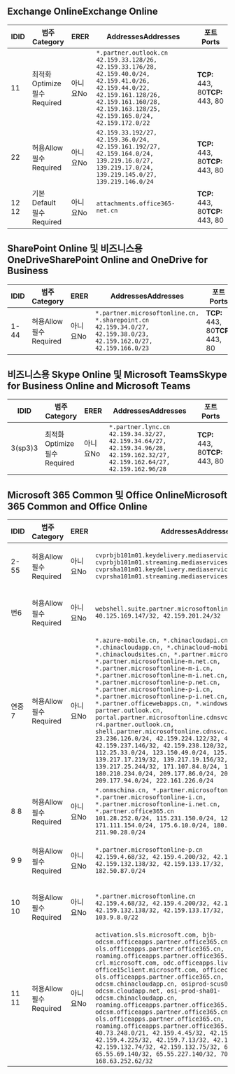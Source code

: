<!--THIS FILE IS AUTOMATICALLY GENERATED. MANUAL CHANGES WILL BE OVERWRITTEN.-->
<!--Please contact the Office 365 Endpoints team with any questions.-->
<!--China endpoints version 2018112800-->
<!--File generated 2019-03-12 12:08:27.1919-->

## <a name="exchange-online"></a><span data-ttu-id="df143-101">Exchange Online</span><span class="sxs-lookup"><span data-stu-id="df143-101">Exchange Online</span></span>

<span data-ttu-id="df143-102">ID</span><span class="sxs-lookup"><span data-stu-id="df143-102">ID</span></span> | <span data-ttu-id="df143-103">범주</span><span class="sxs-lookup"><span data-stu-id="df143-103">Category</span></span> | <span data-ttu-id="df143-104">ER</span><span class="sxs-lookup"><span data-stu-id="df143-104">ER</span></span> | <span data-ttu-id="df143-105">Addresses</span><span class="sxs-lookup"><span data-stu-id="df143-105">Addresses</span></span> | <span data-ttu-id="df143-106">포트</span><span class="sxs-lookup"><span data-stu-id="df143-106">Ports</span></span>
-- | -------------------- | -- | --------------------------------------------------------------------------------------------------------------------------------------------------------------------------------------------------------- | ----------------
<span data-ttu-id="df143-107">1</span><span class="sxs-lookup"><span data-stu-id="df143-107">1</span></span> | <span data-ttu-id="df143-108">최적화</span><span class="sxs-lookup"><span data-stu-id="df143-108">Optimize</span></span><BR><span data-ttu-id="df143-109">필수</span><span class="sxs-lookup"><span data-stu-id="df143-109">Required</span></span> | <span data-ttu-id="df143-110">아니요</span><span class="sxs-lookup"><span data-stu-id="df143-110">No</span></span> | `*.partner.outlook.cn`<BR>`42.159.33.128/26, 42.159.33.176/28, 42.159.40.0/24, 42.159.41.0/26, 42.159.44.0/22, 42.159.161.128/26, 42.159.161.160/28, 42.159.163.128/25, 42.159.165.0/24, 42.159.172.0/22` | <span data-ttu-id="df143-111">**TCP:** 443, 80</span><span class="sxs-lookup"><span data-stu-id="df143-111">**TCP:** 443, 80</span></span>
<span data-ttu-id="df143-112">2</span><span class="sxs-lookup"><span data-stu-id="df143-112">2</span></span> | <span data-ttu-id="df143-113">허용</span><span class="sxs-lookup"><span data-stu-id="df143-113">Allow</span></span><BR><span data-ttu-id="df143-114">필수</span><span class="sxs-lookup"><span data-stu-id="df143-114">Required</span></span> | <span data-ttu-id="df143-115">아니요</span><span class="sxs-lookup"><span data-stu-id="df143-115">No</span></span> | `42.159.33.192/27, 42.159.36.0/24, 42.159.161.192/27, 42.159.164.0/24, 139.219.16.0/27, 139.219.17.0/24, 139.219.145.0/27, 139.219.146.0/24` | <span data-ttu-id="df143-116">**TCP:** 443, 80</span><span class="sxs-lookup"><span data-stu-id="df143-116">**TCP:** 443, 80</span></span>
<span data-ttu-id="df143-117">12 </span><span class="sxs-lookup"><span data-stu-id="df143-117">12</span></span> | <span data-ttu-id="df143-118">기본</span><span class="sxs-lookup"><span data-stu-id="df143-118">Default</span></span><BR><span data-ttu-id="df143-119">필수</span><span class="sxs-lookup"><span data-stu-id="df143-119">Required</span></span> | <span data-ttu-id="df143-120">아니요</span><span class="sxs-lookup"><span data-stu-id="df143-120">No</span></span> | `attachments.office365-net.cn` | <span data-ttu-id="df143-121">**TCP:** 443, 80</span><span class="sxs-lookup"><span data-stu-id="df143-121">**TCP:** 443, 80</span></span>

## <a name="sharepoint-online-and-onedrive-for-business"></a><span data-ttu-id="df143-122">SharePoint Online 및 비즈니스용 OneDrive</span><span class="sxs-lookup"><span data-stu-id="df143-122">SharePoint Online and OneDrive for Business</span></span>

<span data-ttu-id="df143-123">ID</span><span class="sxs-lookup"><span data-stu-id="df143-123">ID</span></span> | <span data-ttu-id="df143-124">범주</span><span class="sxs-lookup"><span data-stu-id="df143-124">Category</span></span> | <span data-ttu-id="df143-125">ER</span><span class="sxs-lookup"><span data-stu-id="df143-125">ER</span></span> | <span data-ttu-id="df143-126">Addresses</span><span class="sxs-lookup"><span data-stu-id="df143-126">Addresses</span></span> | <span data-ttu-id="df143-127">포트</span><span class="sxs-lookup"><span data-stu-id="df143-127">Ports</span></span>
-- | ----------------- | -- | --------------------------------------------------------------------------------------------------------------------- | ----------------
<span data-ttu-id="df143-128">1-4</span><span class="sxs-lookup"><span data-stu-id="df143-128">4</span></span> | <span data-ttu-id="df143-129">허용</span><span class="sxs-lookup"><span data-stu-id="df143-129">Allow</span></span><BR><span data-ttu-id="df143-130">필수</span><span class="sxs-lookup"><span data-stu-id="df143-130">Required</span></span> | <span data-ttu-id="df143-131">아니요</span><span class="sxs-lookup"><span data-stu-id="df143-131">No</span></span> | `*.partner.microsoftonline.cn, *.sharepoint.cn`<BR>`42.159.34.0/27, 42.159.38.0/23, 42.159.162.0/27, 42.159.166.0/23` | <span data-ttu-id="df143-132">**TCP:** 443, 80</span><span class="sxs-lookup"><span data-stu-id="df143-132">**TCP:** 443, 80</span></span>

## <a name="skype-for-business-online-and-microsoft-teams"></a><span data-ttu-id="df143-133">비즈니스용 Skype Online 및 Microsoft Teams</span><span class="sxs-lookup"><span data-stu-id="df143-133">Skype for Business Online and Microsoft Teams</span></span>

<span data-ttu-id="df143-134">ID</span><span class="sxs-lookup"><span data-stu-id="df143-134">ID</span></span> | <span data-ttu-id="df143-135">범주</span><span class="sxs-lookup"><span data-stu-id="df143-135">Category</span></span> | <span data-ttu-id="df143-136">ER</span><span class="sxs-lookup"><span data-stu-id="df143-136">ER</span></span> | <span data-ttu-id="df143-137">Addresses</span><span class="sxs-lookup"><span data-stu-id="df143-137">Addresses</span></span> | <span data-ttu-id="df143-138">포트</span><span class="sxs-lookup"><span data-stu-id="df143-138">Ports</span></span>
-- | -------------------- | -- | -------------------------------------------------------------------------------------------------------------------------------- | ----------------
<span data-ttu-id="df143-139">3(sp3)</span><span class="sxs-lookup"><span data-stu-id="df143-139">3</span></span> | <span data-ttu-id="df143-140">최적화</span><span class="sxs-lookup"><span data-stu-id="df143-140">Optimize</span></span><BR><span data-ttu-id="df143-141">필수</span><span class="sxs-lookup"><span data-stu-id="df143-141">Required</span></span> | <span data-ttu-id="df143-142">아니요</span><span class="sxs-lookup"><span data-stu-id="df143-142">No</span></span> | `*.partner.lync.cn`<BR>`42.159.34.32/27, 42.159.34.64/27, 42.159.34.96/28, 42.159.162.32/27, 42.159.162.64/27, 42.159.162.96/28` | <span data-ttu-id="df143-143">**TCP:** 443, 80</span><span class="sxs-lookup"><span data-stu-id="df143-143">**TCP:** 443, 80</span></span>

## <a name="microsoft-365-common-and-office-online"></a><span data-ttu-id="df143-144">Microsoft 365 Common 및 Office Online</span><span class="sxs-lookup"><span data-stu-id="df143-144">Microsoft 365 Common and Office Online</span></span>

<span data-ttu-id="df143-145">ID</span><span class="sxs-lookup"><span data-stu-id="df143-145">ID</span></span> | <span data-ttu-id="df143-146">범주</span><span class="sxs-lookup"><span data-stu-id="df143-146">Category</span></span> | <span data-ttu-id="df143-147">ER</span><span class="sxs-lookup"><span data-stu-id="df143-147">ER</span></span> | <span data-ttu-id="df143-148">Addresses</span><span class="sxs-lookup"><span data-stu-id="df143-148">Addresses</span></span> | <span data-ttu-id="df143-149">포트</span><span class="sxs-lookup"><span data-stu-id="df143-149">Ports</span></span>
-- | ----------------- | -- | ---------------------------------------------------------------------------------------------------------------------------------------------------------------------------------------------------------------------------------------------------------------------------------------------------------------------------------------------------------------------------------------------------------------------------------------------------------------------------------------------------------------------------------------------------------------------------------------------------------------------------------------------------------------------------------------------------------------------------------------------------------------------------------------------------------------------------------------------------------------------------------------------------------------------- | ----------------
<span data-ttu-id="df143-150">2-5</span><span class="sxs-lookup"><span data-stu-id="df143-150">5</span></span> | <span data-ttu-id="df143-151">허용</span><span class="sxs-lookup"><span data-stu-id="df143-151">Allow</span></span><BR><span data-ttu-id="df143-152">필수</span><span class="sxs-lookup"><span data-stu-id="df143-152">Required</span></span> | <span data-ttu-id="df143-153">아니요</span><span class="sxs-lookup"><span data-stu-id="df143-153">No</span></span> | `cvprbjb101m01.keydelivery.mediaservices.chinacloudapi.cn, cvprbjb101m01.streaming.mediaservices.chinacloudapi.cn, cvprsha101m01.keydelivery.mediaservices.chinacloudapi.cn, cvprsha101m01.streaming.mediaservices.chinacloudapi.cn` | <span data-ttu-id="df143-154">**TCP:** 443, 80</span><span class="sxs-lookup"><span data-stu-id="df143-154">**TCP:** 443, 80</span></span>
<span data-ttu-id="df143-155">번</span><span class="sxs-lookup"><span data-stu-id="df143-155">6</span></span> | <span data-ttu-id="df143-156">허용</span><span class="sxs-lookup"><span data-stu-id="df143-156">Allow</span></span><BR><span data-ttu-id="df143-157">필수</span><span class="sxs-lookup"><span data-stu-id="df143-157">Required</span></span> | <span data-ttu-id="df143-158">아니요</span><span class="sxs-lookup"><span data-stu-id="df143-158">No</span></span> | `webshell.suite.partner.microsoftonline.cn`<BR>`40.125.169.147/32, 42.159.201.24/32` | <span data-ttu-id="df143-159">**TCP:** 443, 80</span><span class="sxs-lookup"><span data-stu-id="df143-159">**TCP:** 443, 80</span></span>
<span data-ttu-id="df143-160">연중</span><span class="sxs-lookup"><span data-stu-id="df143-160">7</span></span> | <span data-ttu-id="df143-161">허용</span><span class="sxs-lookup"><span data-stu-id="df143-161">Allow</span></span><BR><span data-ttu-id="df143-162">필수</span><span class="sxs-lookup"><span data-stu-id="df143-162">Required</span></span> | <span data-ttu-id="df143-163">아니요</span><span class="sxs-lookup"><span data-stu-id="df143-163">No</span></span> | `*.azure-mobile.cn, *.chinacloudapi.cn, *.chinacloudapp.cn, *.chinacloud-mobile.cn, *.chinacloudsites.cn, *.partner.microsoftonline-m.cn, *.partner.microsoftonline-m.net.cn, *.partner.microsoftonline-m-i.cn, *.partner.microsoftonline-m-i.net.cn, *.partner.microsoftonline-p.net.cn, *.partner.microsoftonline-p-i.cn, *.partner.microsoftonline-p-i.net.cn, *.partner.officewebapps.cn, *.windowsazure.cn, partner.outlook.cn, portal.partner.microsoftonline.cdnsvc.com, r4.partner.outlook.cn, shell.partner.microsoftonline.cdnsvc.com`<BR>`23.236.126.0/24, 42.159.224.122/32, 42.159.233.91/32, 42.159.237.146/32, 42.159.238.120/32, 58.68.168.0/24, 112.25.33.0/24, 123.150.49.0/24, 125.65.247.0/24, 139.217.17.219/32, 139.217.19.156/32, 139.217.21.3/32, 139.217.25.244/32, 171.107.84.0/24, 180.210.232.0/24, 180.210.234.0/24, 209.177.86.0/24, 209.177.90.0/24, 209.177.94.0/24, 222.161.226.0/24` | <span data-ttu-id="df143-164">**TCP:** 443, 80</span><span class="sxs-lookup"><span data-stu-id="df143-164">**TCP:** 443, 80</span></span>
<span data-ttu-id="df143-165">8 </span><span class="sxs-lookup"><span data-stu-id="df143-165">8</span></span> | <span data-ttu-id="df143-166">허용</span><span class="sxs-lookup"><span data-stu-id="df143-166">Allow</span></span><BR><span data-ttu-id="df143-167">필수</span><span class="sxs-lookup"><span data-stu-id="df143-167">Required</span></span> | <span data-ttu-id="df143-168">아니요</span><span class="sxs-lookup"><span data-stu-id="df143-168">No</span></span> | `*.onmschina.cn, *.partner.microsoftonline.net.cn, *.partner.microsoftonline-i.cn, *.partner.microsoftonline-i.net.cn, *.partner.office365.cn`<BR>`101.28.252.0/24, 115.231.150.0/24, 123.235.32.0/24, 171.111.154.0/24, 175.6.10.0/24, 180.210.229.0/24, 211.90.28.0/24` | <span data-ttu-id="df143-169">**TCP:** 443, 80</span><span class="sxs-lookup"><span data-stu-id="df143-169">**TCP:** 443, 80</span></span>
<span data-ttu-id="df143-170">9 </span><span class="sxs-lookup"><span data-stu-id="df143-170">9</span></span> | <span data-ttu-id="df143-171">허용</span><span class="sxs-lookup"><span data-stu-id="df143-171">Allow</span></span><BR><span data-ttu-id="df143-172">필수</span><span class="sxs-lookup"><span data-stu-id="df143-172">Required</span></span> | <span data-ttu-id="df143-173">아니요</span><span class="sxs-lookup"><span data-stu-id="df143-173">No</span></span> | `*.partner.microsoftonline-p.cn`<BR>`42.159.4.68/32, 42.159.4.200/32, 42.159.7.156/32, 42.159.132.138/32, 42.159.133.17/32, 42.159.135.78/32, 182.50.87.0/24` | <span data-ttu-id="df143-174">**TCP:** 443, 80</span><span class="sxs-lookup"><span data-stu-id="df143-174">**TCP:** 443, 80</span></span>
<span data-ttu-id="df143-175">10 </span><span class="sxs-lookup"><span data-stu-id="df143-175">10</span></span> | <span data-ttu-id="df143-176">허용</span><span class="sxs-lookup"><span data-stu-id="df143-176">Allow</span></span><BR><span data-ttu-id="df143-177">필수</span><span class="sxs-lookup"><span data-stu-id="df143-177">Required</span></span> | <span data-ttu-id="df143-178">아니요</span><span class="sxs-lookup"><span data-stu-id="df143-178">No</span></span> | `*.partner.microsoftonline.cn`<BR>`42.159.4.68/32, 42.159.4.200/32, 42.159.7.156/32, 42.159.132.138/32, 42.159.133.17/32, 42.159.135.78/32, 103.9.8.0/22` | <span data-ttu-id="df143-179">**TCP:** 443, 80</span><span class="sxs-lookup"><span data-stu-id="df143-179">**TCP:** 443, 80</span></span>
<span data-ttu-id="df143-180">11 </span><span class="sxs-lookup"><span data-stu-id="df143-180">11</span></span> | <span data-ttu-id="df143-181">허용</span><span class="sxs-lookup"><span data-stu-id="df143-181">Allow</span></span><BR><span data-ttu-id="df143-182">필수</span><span class="sxs-lookup"><span data-stu-id="df143-182">Required</span></span> | <span data-ttu-id="df143-183">아니요</span><span class="sxs-lookup"><span data-stu-id="df143-183">No</span></span> | `activation.sls.microsoft.com, bjb-odcsm.officeapps.partner.office365.cn, bjb-ols.officeapps.partner.office365.cn, bjb-roaming.officeapps.partner.office365.cn, crl.microsoft.com, odc.officeapps.live.com, office15client.microsoft.com, officecdn.microsoft.com, ols.officeapps.partner.office365.cn, osi-prod-bjb01-odcsm.chinacloudapp.cn, osiprod-scus01-odcsm.cloudapp.net, osi-prod-sha01-odcsm.chinacloudapp.cn, roaming.officeapps.partner.office365.cn, sha-odcsm.officeapps.partner.office365.cn, sha-ols.officeapps.partner.office365.cn, sha-roaming.officeapps.partner.office365.cn`<BR>`40.73.248.0/21, 42.159.4.45/32, 42.159.4.50/32, 42.159.4.225/32, 42.159.7.13/32, 42.159.132.73/32, 42.159.132.74/32, 42.159.132.75/32, 65.52.98.231/32, 65.55.69.140/32, 65.55.227.140/32, 70.37.81.47/32, 168.63.252.62/32` | <span data-ttu-id="df143-184">**TCP:** 443, 80</span><span class="sxs-lookup"><span data-stu-id="df143-184">**TCP:** 443, 80</span></span>
